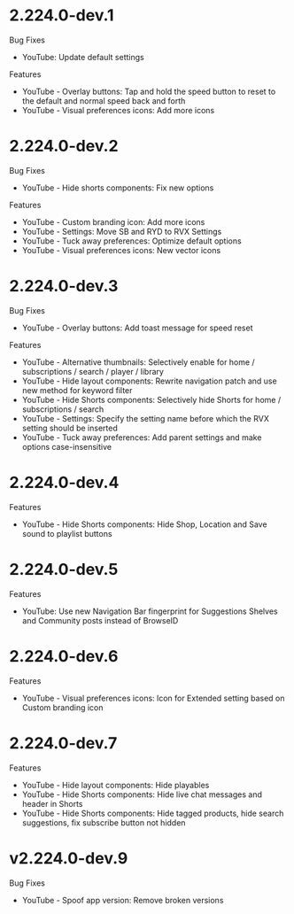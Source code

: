 # 2.224.0-dev.1
Bug Fixes
- YouTube: Update default settings
  
Features
- YouTube - Overlay buttons: Tap and hold the speed button to reset to the default and normal speed back and forth
- YouTube - Visual preferences icons: Add more icons

# 2.224.0-dev.2
Bug Fixes
- YouTube - Hide shorts components: Fix new options

Features
- YouTube - Custom branding icon: Add more icons
- YouTube - Settings: Move SB and RYD to RVX Settings
- YouTube - Tuck away preferences: Optimize default options
- YouTube - Visual preferences icons: New vector icons

# 2.224.0-dev.3
Bug Fixes
- YouTube - Overlay buttons: Add toast message for speed reset

Features
- YouTube - Alternative thumbnails: Selectively enable for home / subscriptions / search / player / library
- YouTube - Hide layout components: Rewrite navigation patch and use new method for keyword filter
- YouTube - Hide Shorts components: Selectively hide Shorts for home / subscriptions / search
- YouTube - Settings: Specify the setting name before which the RVX setting should be inserted
- YouTube - Tuck away preferences: Add parent settings and make options case-insensitive

# 2.224.0-dev.4
Features
- YouTube - Hide Shorts components: Hide Shop, Location and Save sound to playlist buttons

# 2.224.0-dev.5
Features
- YouTube: Use new Navigation Bar fingerprint for Suggestions Shelves and Community posts instead of BrowseID

# 2.224.0-dev.6
Features
- YouTube - Visual preferences icons: lcon for Extended setting based on Custom branding icon

# 2.224.0-dev.7
Features
- YouTube - Hide layout components: Hide playables
- YouTube - Hide Shorts components: Hide live chat messages and header in Shorts
- YouTube - Hide Shorts components: Hide tagged products, hide search suggestions, fix subscribe button not hidden

# v2.224.0-dev.9
Bug Fixes
- YouTube - Spoof app version: Remove broken versions
